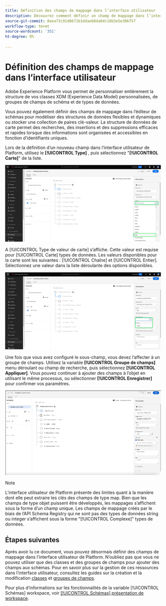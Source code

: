 ```yaml
---
title: Définition des champs de mappage dans l’interface utilisateur
description: Découvrez comment définir un champ de mappage dans l’interface utilisateur de l’Experience Platform.
source-git-commit: 8eea73c91d0671b1ddaeb8da0dc18b3e5e306f57
workflow-type: tm+mt
source-wordcount: '351'
ht-degree: 0%

---
```


# Définition des champs de mappage dans l’interface utilisateur

Adobe Experience Platform vous permet de personnaliser entièrement la structure de vos classes XDM (Experience Data Model) personnalisées, de groupes de champs de schéma et de types de données.

Vous pouvez également définir des champs de mappage dans l’éditeur de schémas pour modéliser des structures de données flexibles et dynamiques ou stocker une collection de paires clé-valeur. La structure de données de carte permet des recherches, des insertions et des suppressions efficaces et rapides lorsque des informations sont organisées et accessibles en fonction d’identifiants uniques.

Lors de la définition d’un nouveau champ dans l’interface utilisateur de Platform, utilisez le **[!UICONTROL Type]** , puis sélectionnez &quot;**[!UICONTROL Carte]**&quot; de la liste.

![Éditeur de schémas avec la liste déroulante Type et la valeur Carte mise en surbrillance.](../../images/ui/fields/special/map.png)

A [!UICONTROL Type de valeur de carte] s’affiche. Cette valeur est requise pour [!UICONTROL Carte] types de données. Les valeurs disponibles pour la carte sont les suivantes : [!UICONTROL Chaîne] et [!UICONTROL Entier]. Sélectionnez une valeur dans la liste déroulante des options disponibles.

![L’éditeur de schémas avec la méthode [!UICONTROL Type de valeur de carte] menu déroulant surligné.](../../images/ui/fields/special/map-value-type.png)

Une fois que vous avez configuré le sous-champ, vous devez l’affecter à un groupe de champs. Utilisez la variable **[!UICONTROL Groupe de champs]** menu déroulant ou champ de recherche, puis sélectionnez **[!UICONTROL Appliquer]**. Vous pouvez continuer à ajouter des champs à l’objet en utilisant le même processus, ou sélectionner **[!UICONTROL Enregistrer]** pour confirmer vos paramètres.

![Un enregistrement de la sélection et des paramètres du groupe de champs appliqués.](../../images/ui/fields/special/assign-to-field-group.gif)

>[!NOTE]
>
>L’interface utilisateur de Platform présente des limites quant à la manière dont elle peut extraire les clés des champs de type map. Bien que les champs de type objet puissent être développés, les mappages s’affichent sous la forme d’un champ unique. Les champs de mappage créés par le biais de l’API Schema Registry qui ne sont pas des types de données string ou integer s’affichent sous la forme &quot;[!UICONTROL Complexe]&quot; types de données.

## Étapes suivantes

Après avoir lu ce document, vous pouvez désormais définir des champs de mappage dans l’interface utilisateur de Platform. N’oubliez pas que vous ne pouvez utiliser que des classes et des groupes de champs pour ajouter des champs aux schémas. Pour en savoir plus sur la gestion de ces ressources dans l’interface utilisateur, consultez les guides sur la création et la modification [classes](../resources/classes.md) et [groupes de champs](../resources/field-groups.md).

Pour plus d’informations sur les fonctionnalités de la variable [!UICONTROL Schémas] workspace, voir [[!UICONTROL Schémas] présentation de workspace](../overview.md).
